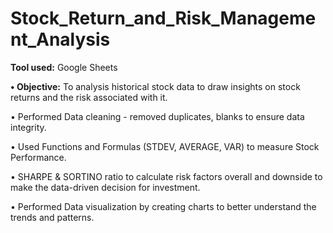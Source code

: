 # Stock_Return_and_Risk_Management_Analysis

**Tool used:** Google Sheets

**•	Objective:** To analysis historical stock data to draw insights on stock returns and the risk associated with it. 

•	Performed Data cleaning - removed duplicates, blanks to ensure data integrity.

•	Used Functions and Formulas (STDEV, AVERAGE, VAR) to measure Stock Performance.

•	SHARPE & SORTINO ratio to calculate risk factors overall and downside to make the data-driven decision for investment.

•	Performed Data visualization by creating charts to better understand the trends and patterns.
